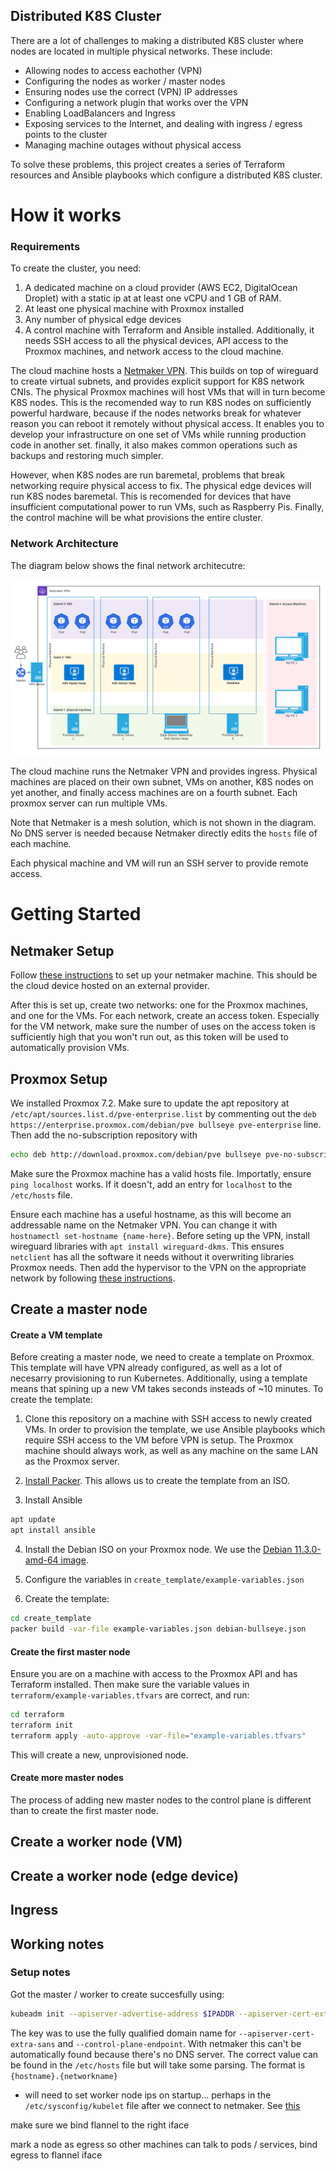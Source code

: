 ## Distributed K8S Cluster

There are a lot of challenges to making a distributed K8S cluster where nodes are located in multiple physical networks. These include:

* Allowing nodes to access eachother (VPN)
* Configuring the nodes as worker / master nodes
* Ensuring nodes use the correct (VPN) IP addresses
* Configuring a network plugin that works over the VPN
* Enabling LoadBalancers and Ingress 
* Exposing services to the Internet, and dealing with ingress / egress points to the cluster
* Managing machine outages without physical access

To solve these problems, this project creates a series of Terraform resources and Ansible playbooks which configure a distributed K8S cluster.

# How it works

### Requirements

To create the cluster, you need:

1. A dedicated machine on a cloud provider (AWS EC2, DigitalOcean Droplet) with a static ip at at least one vCPU and 1 GB of RAM.
2. At least one physical machine with Proxmox installed
3. Any number of physical edge devices
4. A control machine with Terraform and Ansible installed. Additionally, it needs SSH access to all the physical devices, API access to the Proxmox machines, and network access to the cloud machine.

The cloud machine hosts a [Netmaker VPN](https://www.netmaker.org/). This builds on top of wireguard to create virtual subnets, and provides explicit support for K8S network CNIs. The physical Proxmox machines will host VMs that will in turn become K8S nodes. This is the recomended way to run K8S nodes on sufficiently powerful hardware, because if the nodes networks break for whatever reason you can reboot it remotely without physical access. It enables you to develop your infrastructure on one set of VMs while running production code in another set. finally, it also makes common operations such as backups and restoring much simpler. 

However, when K8S nodes are run baremetal, problems that break networking require physical access to fix. The physical edge devices will run K8S nodes baremetal. This is recomended for devices that have insufficient computational power to run VMs, such as Raspberry Pis. Finally, the control machine will be what provisions the entire cluster.

### Network Architecture

The diagram below shows the final network architecutre:

![Network Diagram](img/network-map.png)

The cloud machine runs the Netmaker VPN and provides ingress. Physical machines are placed on their own subnet, VMs on another, K8S nodes on yet another, and finally access machines are on a fourth subnet. Each proxmox server can run multiple VMs.

Note that Netmaker is a mesh solution, which is not shown in the diagram. No DNS server is needed because Netmaker directly edits the `hosts` file of each machine.

Each physical machine and VM will run an SSH server to provide remote access. 

# Getting Started

## Netmaker Setup

Follow [these instructions](https://docs.netmaker.org/quick-start.html) to set up your netmaker machine. This should be the cloud device hosted on an external provider. 

After this is set up, create two networks: one for the Proxmox machines, and one for the VMs. For each network, create an access token. Especially for the VM network, make sure the number of uses on the access token is sufficiently high that you won't run out, as this token will be used to automatically provision VMs. 

## Proxmox Setup

We installed Proxmox 7.2. Make sure to update the apt repository at `/etc/apt/sources.list.d/pve-enterprise.list` by commenting out the `deb https://enterprise.proxmox.com/debian/pve bullseye pve-enterprise` line. Then add the no-subscription repository with 

```bash
echo deb http://download.proxmox.com/debian/pve bullseye pve-no-subscription > /etc/apt/sources.list.d/pve-no-subscription.list
```

Make sure the Proxmox machine has a valid hosts file. Importatly, ensure `ping localhost` works. If it doesn't, add an entry for `localhost` to the `/etc/hosts` file.

Ensure each machine has a useful hostname, as this will become an addressable name on the Netmaker VPN. You can change it with `hostnamectl set-hostname {name-here}`. Before seting up the VPN, install wireguard libraries with `apt install wireguard-dkms`. This ensures `netclient` has all the software it needs without it overwriting libraries Proxmox needs. Then add the hypervisor to the VPN on the appropriate network by following [these instructions](https://docs.netmaker.org/netclient.html).

## Create a master node

#### Create a VM template

Before creating a master node, we need to create a template on Proxmox. This template will have VPN already configured, as well as a lot of necesarry provisioning to run Kubernetes. Additionally, using a template means that spining up a new VM takes seconds insteads of ~10 minutes. To create the template:

1. Clone this repository on a machine with SSH access to newly created VMs. In order to provision the template, we use Ansible playbooks which require SSH access to the VM before VPN is setup. The Proxmox machine should always work, as well as any machine on the same LAN as the Proxmox server.

2. [Install Packer](https://learn.hashicorp.com/tutorials/packer/get-started-install-cli). This allows us to create the template from an ISO. 

3. Install Ansible

```bash
apt update
apt install ansible
```

4. Install the Debian ISO on your Proxmox node. We use the [Debian 11.3.0-amd-64 image](https://cdimage.debian.org/debian-cd/current/amd64/iso-cd/debian-11.3.0-amd64-netinst.iso).

5. Configure the variables in `create_template/example-variables.json`

6. Create the template:

```bash
cd create_template
packer build -var-file example-variables.json debian-bullseye.json
```

#### Create the first master node

Ensure you are on a machine with access to the Proxmox API and has Terraform installed. Then make sure the variable values in `terraform/example-variables.tfvars` are correct, and run:

```bash
cd terraform
terraform init
terraform apply -auto-approve -var-file="example-variables.tfvars"
```

This will create a new, unprovisioned node. 

#### Create more master nodes

The process of adding new master nodes to the control plane is different than to create the first master node.

## Create a worker node (VM)

## Create a worker node (edge device)

## Ingress

## Working notes

### Setup notes

Got the master / worker to create succesfully using:
```bash
kubeadm init --apiserver-advertise-address $IPADDR --apiserver-cert-extra-sans k8s-master-1.vms --pod-network-cidr 10.244.0.0/16 --node-name k8s-master-1 --ignore-preflight-errors Swap --cri-socket unix:///var/run/containerd/containerd.sock --control-plane-endpoint k8s-master-1.vms
```

The key was to use the fully qualified domain name for `--apiserver-cert-extra-sans` and `--control-plane-endpoint`. With netmaker this can't be automatically found because there's no DNS server. The correct value can be found in the `/etc/hosts` file but will take some parsing. The format is `{hostname}.{networkname}`


- will need to set worker node ips on startup... perhaps in the `/etc/sysconfig/kubelet` file after we connect to netmaker. See [this](https://stackoverflow.com/questions/54942488/how-to-change-the-internal-ip-of-kubernetes-worker-nodes)

make sure we bind flannel to the right iface

mark a node as egress so other machines can talk to pods / services, bind egress to flannel iface
